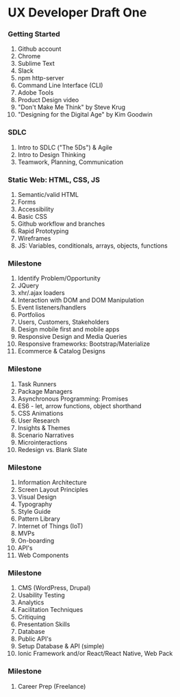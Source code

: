 # UX Developer Draft One

### Getting Started
1. Github account
1. Chrome
1. Sublime Text
1. Slack
1. npm http-server
1. Command Line Interface (CLI)
1. Adobe Tools
1. Product Design video
1. "Don't Make Me Think" by Steve Krug
1. "Designing for the Digital Age" by Kim Goodwin

### SDLC
1. Intro to SDLC ("The 5Ds") & Agile
1. Intro to Design Thinking
1. Teamwork, Planning, Communication


### Static Web: HTML, CSS, JS
1. Semantic/valid HTML
1. Forms
1. Accessibility
1. Basic CSS
1. Github workflow and branches
1. Rapid Prototyping
1. Wireframes
1. JS: Variables, conditionals, arrays, objects, functions

### Milestone
1. Identify Problem/Opportunity
1. JQuery
1. xhr/.ajax loaders
1. Interaction with DOM and DOM Manipulation
1. Event listeners/handlers
1. Portfolios
1. Users, Customers, Stakeholders
1. Design mobile first and mobile apps
1. Responsive Design and Media Queries
1. Responsive frameworks: Bootstrap/Materialize
1. Ecommerce & Catalog Designs

### Milestone
1. Task Runners
1. Package Managers
1. Asynchronous Programming: Promises
1. ES6 - let, arrow functions, object shorthand
1. CSS Animations
1. User Research
1. Insights & Themes
1. Scenario Narratives
1. Microinteractions
1. Redesign vs. Blank Slate

### Milestone
1. Information Architecture
1. Screen Layout Principles
1. Visual Design
1. Typography
1. Style Guide
1. Pattern Library
1. Internet of Things (IoT)
1. MVPs
1. On-boarding
1. API's
1. Web Components

### Milestone 
1. CMS (WordPress, Drupal) 
1. Usability Testing
1. Analytics
1. Facilitation Techniques
1. Critiquing
1. Presentation Skills
1. Database
1. Public API's
1. Setup Database & API (simple)
1. Ionic Framework and/or React/React Native, Web Pack

### Milestone 
1. Career Prep (Freelance)

